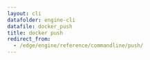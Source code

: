 ```yaml
---
layout: cli
datafolder: engine-cli
datafile: docker_push
title: docker push
redirect_from:
  - /edge/engine/reference/commandline/push/
---
```

<!--
This page is automatically generated from Docker's source code. If you want to
suggest a change to the text that appears here, open a ticket or pull request
in the source repository on GitHub:

https://github.com/docker/cli
-->
